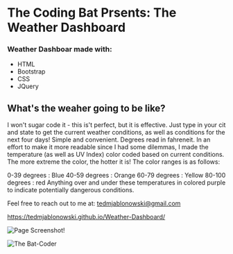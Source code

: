 # The Coding Bat Prsents: The Weather Dashboard

### Weather Dashboar made with:

* HTML
* Bootstrap
* CSS
* JQuery

## What's the weaher going to be like?

I won't sugar code it - this is't perfect, but it is effective. Just type in your cit and state to get the current weather conditions, as well as conditions for the next four days! Simple and convenient. Degrees read in fahreneit. In an effort to make it more readable since I had some dilemmas, I made the temperature (as well as UV Index) color coded based on current conditions. The more extreme the color, the hotter it is! The color ranges is as follows:

0-39 degrees : Blue
40-59 degrees : Orange
60-79 degrees : Yellow
80-100 degrees : red
Anything over and under these temperatures in colored purple to indicate potentially dangerous conditions.


Feel free to reach out to me at:
tedmjablonowski@gmail.com

 https://tedmjablonowski.github.io/Weather-Dashboard/

![Page Screenshot!](https://github.com/tedmjablonowski/Weather-Dashboard/blob/main/assets/Images/weather-dashboard-snip.jpg?raw=true)

![The Bat-Coder](https://github.com/tedmjablonowski/Ted-Jablonowski-s-Portfolio/blob/main/assets/images/bat-png.png)

